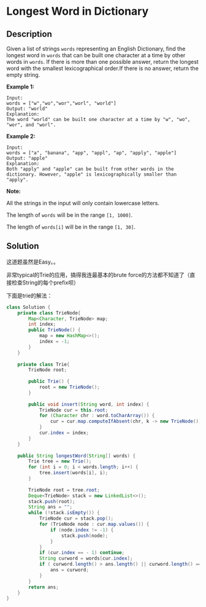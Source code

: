 # Longest Word in Dictionary

## Description

Given a list of strings `words` representing an English Dictionary, find the longest word in `words` that can be built one character at a time by other words in `words`. If there is more than one possible answer, return the longest word with the smallest lexicographical order.If there is no answer, return the empty string.

**Example 1:**

```text
Input: 
words = ["w","wo","wor","worl", "world"]
Output: "world"
Explanation: 
The word "world" can be built one character at a time by "w", "wo", "wor", and "worl".
```

**Example 2:**

```text
Input: 
words = ["a", "banana", "app", "appl", "ap", "apply", "apple"]
Output: "apple"
Explanation: 
Both "apply" and "apple" can be built from other words in the dictionary. However, "apple" is lexicographically smaller than "apply".
```

**Note:**

All the strings in the input will only contain lowercase letters.

The length of `words` will be in the range `[1, 1000]`.

The length of `words[i]` will be in the range `[1, 30]`.

## Solution

这道题虽然是Easy。。

非常typical的Trie的应用，搞得我连最基本的brute force的方法都不知道了（直接检查String的每个prefix呗）

下面是trie的解法：

```java
class Solution {
    private class TrieNode{
        Map<Character, TrieNode> map;
        int index;
        public TrieNode() {
            map = new HashMap<>();
            index = -1;
        }
    }
    
    private class Trie{
        TrieNode root;
        
        public Trie() {
            root = new TrieNode();
        }
        
        public void insert(String word, int index) {
            TrieNode cur = this.root;
            for (Character chr : word.toCharArray()) {
                cur = cur.map.computeIfAbsent(chr, k -> new TrieNode());
            }
            cur.index = index;
        }
    }
    
    public String longestWord(String[] words) {
        Trie tree = new Trie();
        for (int i = 0; i < words.length; i++) {
            tree.insert(words[i], i);
        }
        
        TrieNode root = tree.root;
        Deque<TrieNode> stack = new LinkedList<>();
        stack.push(root);
        String ans = "";
        while (!stack.isEmpty()) {
            TrieNode cur = stack.pop();
            for (TrieNode node : cur.map.values()) {
                if (node.index != -1) {
                    stack.push(node);
                }
            }
            if (cur.index == - 1) continue;
            String curword = words[cur.index];
            if ( curword.length() > ans.length() || curword.length() == ans.length() && curword.compareTo(ans) < 0) {
                ans = curword;
            }
        }
        return ans;
    }
}
```

